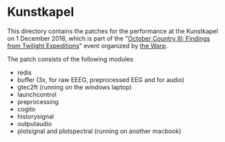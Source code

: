 # Kunstkapel

This directory contains the patches for the performance at the Kunstkapel on 1 December 2018, which is part of the  "[October Country III: Findings from Twilight Expeditions](http://www.rabotnik.dds.nl/thewarp/wordpress/october-country-iii/)" event organized by [the Warp](http://www.thewarp.org).

The patch consists of the following modules
- redis
- buffer (3x, for raw EEEG, preprocessed EEG and for audio)
- gtec2ft (running on the windows laptop)
- launchcontrol
- preprocessing
- cogito
- historysignal
- outputaudio
- plotsignal and plotspectral (running on another macbook)
